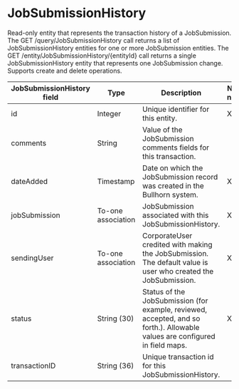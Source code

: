 # JobSubmissionHistory

Read-only entity that represents the transaction history of a JobSubmission. The GET /query/JobSubmissionHistory call returns a list of JobSubmissionHistory entities for one or more JobSubmission entities. The GET /entity/JobSubmissionHistory/{entityId} call returns a single JobSubmissionHistory entity that represents one JobSubmission change. Supports create and delete operations.

| **JobSubmissionHistory field** | **Type** | **Description** | **Not null** | **Read-only** |
| --- | --- | --- | --- | --- |
| id | Integer | Unique identifier for this entity. | X | X |
| comments | String | Value of the JobSubmission comments fields for this transaction. | | |
| dateAdded | Timestamp | Date on which the JobSubmission record was created in the Bullhorn system. | X | X |
| jobSubmission | To-one association | JobSubmission associated with this JobSubmissionHistory. | X | X |
| sendingUser | To-one association | CorporateUser credited with making the JobSubmission. The default value is user who created the JobSubmission. | X |  X |
| status | String (30) | Status of the JobSubmission (for example, reviewed, accepted, and so forth.). Allowable values are configured in field maps. | X |  X |
| transactionID | String (36) | Unique transaction id for this JobSubmissionHistory. | | |